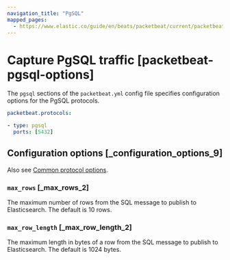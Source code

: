 ```yaml
---
navigation_title: "PgSQL"
mapped_pages:
  - https://www.elastic.co/guide/en/beats/packetbeat/current/packetbeat-pgsql-options.html
---
```


# Capture PgSQL traffic [packetbeat-pgsql-options]


The `pgsql` sections of the `packetbeat.yml` config file specifies configuration options for the PgSQL protocols.

```yaml
packetbeat.protocols:

- type: pgsql
  ports: [5432]
```

## Configuration options [_configuration_options_9]

Also see [Common protocol options](/reference/packetbeat/common-protocol-options.md).

### `max_rows` [_max_rows_2]

The maximum number of rows from the SQL message to publish to Elasticsearch. The default is 10 rows.


### `max_row_length` [_max_row_length_2]

The maximum length in bytes of a row from the SQL message to publish to Elasticsearch. The default is 1024 bytes.



